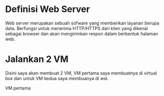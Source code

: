  # Definisi Web Server
Web server merupakan sebuah sofware yang memberikan layanan berupa data. Berfungsi untuk menerima HTTP/HTTPS dari klien yang dikenal sebagai browser dan akan mengirimkan respon dalam berbentuk halaman web.
 
 # Jalankan 2 VM
 Disini saya akan membuat 2 VM, VM pertama saya membuatnya di virtual box dan untuk VM kedua saya membuanya di wsl.
 
 VM pertama
 
 
